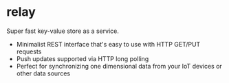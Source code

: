 # relay
Super fast key-value store as a service.
* Minimalist REST interface that's easy to use with HTTP GET/PUT requests
* Push updates supported via HTTP long polling
* Perfect for synchronizing one dimensional data from your IoT devices or other data sources
